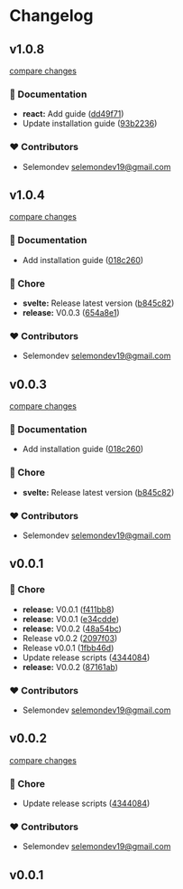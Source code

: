 # Changelog


## v1.0.8

[compare changes](https://github.com/selemondev/shiki-code-block/compare/v1.0.7...v1.0.8)

### 📖 Documentation

- **react:** Add guide ([dd49f71](https://github.com/selemondev/shiki-code-block/commit/dd49f71))
- Update installation guide ([93b2236](https://github.com/selemondev/shiki-code-block/commit/93b2236))

### ❤️ Contributors

- Selemondev <selemondev19@gmail.com>

## v1.0.4

[compare changes](https://github.com/selemondev/shiki-code-block/compare/v1.0.2...v1.0.4)

### 📖 Documentation

- Add installation guide ([018c260](https://github.com/selemondev/shiki-code-block/commit/018c260))

### 🏡 Chore

- **svelte:** Release latest version ([b845c82](https://github.com/selemondev/shiki-code-block/commit/b845c82))
- **release:** V0.0.3 ([654a8e1](https://github.com/selemondev/shiki-code-block/commit/654a8e1))

### ❤️ Contributors

- Selemondev <selemondev19@gmail.com>

## v0.0.3

[compare changes](https://github.com/selemondev/shiki-code-block/compare/v1.0.2...v0.0.3)

### 📖 Documentation

- Add installation guide ([018c260](https://github.com/selemondev/shiki-code-block/commit/018c260))

### 🏡 Chore

- **svelte:** Release latest version ([b845c82](https://github.com/selemondev/shiki-code-block/commit/b845c82))

### ❤️ Contributors

- Selemondev <selemondev19@gmail.com>

## v0.0.1


### 🏡 Chore

- **release:** V0.0.1 ([f411bb8](https://github.com/selemondev/shiki-code-block/commit/f411bb8))
- **release:** V0.0.1 ([e34cdde](https://github.com/selemondev/shiki-code-block/commit/e34cdde))
- **release:** V0.0.2 ([48a54bc](https://github.com/selemondev/shiki-code-block/commit/48a54bc))
- Release v0.0.2 ([2097f03](https://github.com/selemondev/shiki-code-block/commit/2097f03))
- Release v0.0.1 ([1fbb46d](https://github.com/selemondev/shiki-code-block/commit/1fbb46d))
- Update release scripts ([4344084](https://github.com/selemondev/shiki-code-block/commit/4344084))
- **release:** V0.0.2 ([87161ab](https://github.com/selemondev/shiki-code-block/commit/87161ab))

### ❤️ Contributors

- Selemondev <selemondev19@gmail.com>

## v0.0.2

[compare changes](https://github.com/selemondev/shiki-code-block/compare/v0.0.1...v0.0.2)

### 🏡 Chore

- Update release scripts ([4344084](https://github.com/selemondev/shiki-code-block/commit/4344084))

### ❤️ Contributors

- Selemondev <selemondev19@gmail.com>

## v0.0.1

